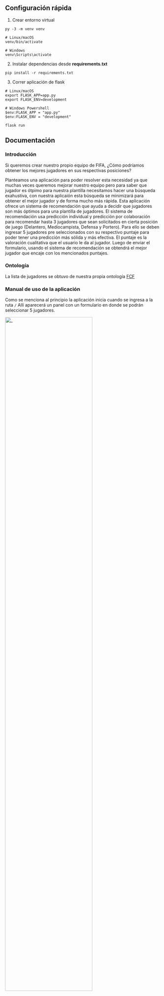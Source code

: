 ## Configuración rápida

1. Crear entorno virtual

```
py -3 -m venv venv

# Linux/macOS
venv/bin/activate

# Windows
venv\Scripts\activate
```

2. Instalar dependencias desde **requirements.txt**

```
pip install -r requirements.txt
```

3. Correr aplicación de flask

```
# Linux/macOS
export FLASK_APP=app.py
export FLASK_ENV=development

# Windows Powershell
$env:FLASK_APP = "app.py"
$env:FLASK_ENV = "development"

flask run
```

## Documentación

### Introducción

Si queremos crear nuestro propio equipo de FIFA, ¿Cómo podríamos obtener los mejores jugadores en sus respectivas posiciones?

Planteamos una aplicación para poder resolver esta necesidad ya que muchas veces queremos mejorar nuestro equipo pero para saber que jugador es ótpimo para nuestra plantilla necesitamos hacer una búsqueda exahustiva, con nuestra aplicaión esta búsqueda se minimizará para obtener el mejor jugador y de forma mucho más rápida. Esta aplicación ofrece un sistema de recomendación que ayuda a decidir que jugadores son más óptimos para una plantilla de jugadores. El sistema de recomendación usa predicción individual y predicción por colaboración para recomendar hasta 3 jugadores que sean solicitados en cierta posición de juego (Delantero, Mediocampista, Defensa y Portero). Para ello se deben ingresar 5 jugadores pre seleccionados con su respectivo puntaje para poder tener una predicción más sólida y más efectiva. El puntaje es la valoración cualitativa que el usuario le da al jugador. Luego de enviar el formulario, usando el sistema de recomendación se obtendrá el mejor jugador que encaje con los mencionados puntajes. 

### Ontología

La lista de jugadores se obtuvo de nuestra propia ontología [FCF](https://github.com/SRendonn/sriw-final/blob/main/FCF.owl)

### Manual de uso de la aplicación

Como se menciona al principio la aplicación inicia cuando se ingresa a la ruta ```/``` Allí aparecerá un panel con un formulario en donde se podrán seleccionar 5 jugadores.

  <img src="https://user-images.githubusercontent.com/80493825/152716733-3f00ab47-57ec-4e11-abfd-ced04ea805d5.png" width="75%" alt="_"/>

Cada jugador tiene un puntaje asocado el cual será asignado por el usuario dependiendo de su noción sobre el juego y la calificación que éste le puede dar a su plantilla. Luego debajo de los 5 jugdores seleccionados se muestra un campo para poder seleccionar la posición del jugador que queramos recomendar


  <img src="https://user-images.githubusercontent.com/80493825/152716822-f34647ef-31a1-4dad-894a-4e010f61fe8d.png" width="75%" alt="_"/>

Una vez completado el formulario y al darle clic al el botón "Recomendar" se redirigirá al usuario a la ruta ```/recommend-player``` en dónde aparecerá el jugador más óptimo como recomendación y una detallada descripción en la cual se muestra la posición en la que juega, el equipo en el que juega, la liga en la que juega, los jugadores que también juegan en su mismo equipo, en su misma liga y de su misma nacionalidad, el lugar de nacimiento y su pie dominante.

  <img src="https://user-images.githubusercontent.com/80493825/152721484-0e9736a4-61e9-4608-9200-5aebf3607f7e.png" width="75%" alt="_"/>

### Desarrollo de la aplicación

Para el desarrollo e implementación de la aplicación se usó Flask, un framework para crear aplicacones web usando Python. El diseño se hizo con Bulma, un framework de componentes visual para frontend. En el backend se implementó el módulo rdflib para realizar las consultas a la ontología y los módulos numpy y pandas para optimizar las operaciones matriciales del recomendador. 

Al momento de hacer la petición ```GET /``` la aplicación obtiene todos los jugadores y todas las posiciones de la ontología para luego mostrarlos en la vista.

  <img src="https://user-images.githubusercontent.com/80493825/152718920-0267fca6-a79b-49be-8258-b6923119d9d7.png" alt="_"/>

Una vez se rellena el formulario y se envía, la aplicación redirige a la ruta ```POST /recommend-player``` donde obtenemos la mejor recomendación en base a la función:

  <img src="https://user-images.githubusercontent.com/80493825/152719801-48253279-113c-4718-8246-47044e6a9734.png" alt="_"/>

Primero se obtiene el perfil normalizado del usuario, después se obtienen los perfiles normalizados de los otros usuarios (dummies) y se hace la recomendación individual para cada dummy. Despues se hace una suma ponderada de las recomendaciones individuales por las distancias de cada dummy al usuario, obtieniendo así una recomendación total ponderada califcando a cada jugador para finalmente extraer el jugador con mejor puntaje.
